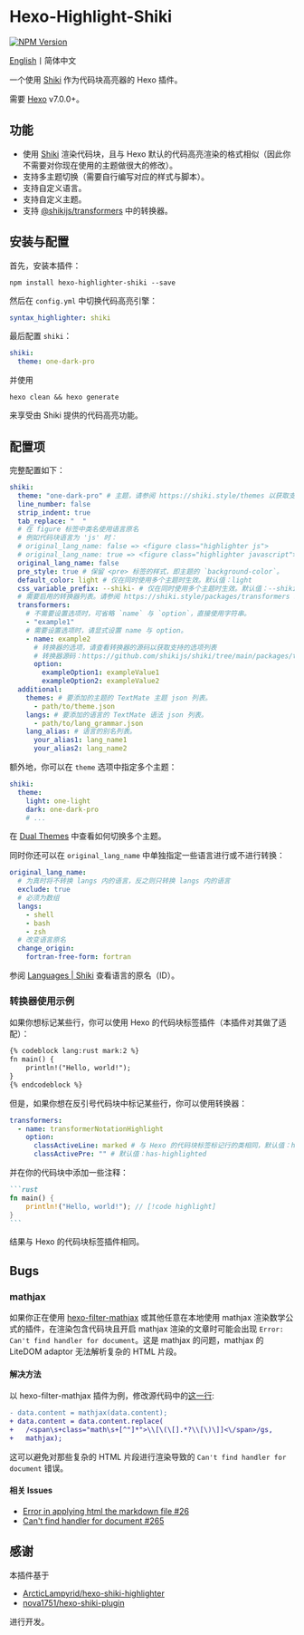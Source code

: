 # Hexo-Highlight-Shiki
[![NPM Version](https://img.shields.io/npm/v/hexo-highlighter-shiki?style=flat)](https://www.npmjs.com/package/hexo-highlighter-shiki)

[English](README.md)丨简体中文

一个使用 [Shiki](https://github.com/shikijs/shiki) 作为代码块高亮器的 Hexo 插件。

需要 [Hexo](https://github.com/hexojs/hexo) v7.0.0+。

## 功能
- 使用 [Shiki](https://github.com/shikijs/shiki) 渲染代码块，且与 Hexo 默认的代码高亮渲染的格式相似（因此你不需要对你现在使用的主题做很大的修改）。
- 支持多主题切换（需要自行编写对应的样式与脚本）。
- 支持自定义语言。
- 支持自定义主题。
- 支持 [@shikijs/transformers](https://shiki.style/packages/transformers) 中的转换器。

## 安装与配置
首先，安装本插件：
```shell
npm install hexo-highlighter-shiki --save
```

然后在 `config.yml` 中切换代码高亮引擎：
```yaml
syntax_highlighter: shiki
```

最后配置 `shiki`：
```yaml
shiki:
  theme: one-dark-pro
```
并使用
```shell
hexo clean && hexo generate
```
来享受由 Shiki 提供的代码高亮功能。

## 配置项
完整配置如下：
```yaml
shiki:
  theme: "one-dark-pro" # 主题，请参阅 https://shiki.style/themes 以获取支持的主题列表。
  line_number: false
  strip_indent: true
  tab_replace: "  "
  # 在 figure 标签中类名使用语言原名
  # 例如代码块语言为 'js' 时：
  # original_lang_name: false => <figure class="highlighter js">
  # original_lang_name: true => <figure class="highlighter javascript">
  original_lang_name: false
  pre_style: true # 保留 <pre> 标签的样式，即主题的 `background-color`。
  default_color: light # 仅在同时使用多个主题时生效。默认值：light
  css_variable_prefix: --shiki- # 仅在同时使用多个主题时生效。默认值：--shiki-
  # 需要启用的转换器列表。请参阅 https://shiki.style/packages/transformers 以获取支持的转换器列表。
  transformers:
    # 不需要设置选项时，可省略 `name` 与 `option`，直接使用字符串。
    - "example1"
    # 需要设置选项时，请显式设置 name 与 option。
    - name: example2
      # 转换器的选项，请查看转换器的源码以获取支持的选项列表
      # 转换器源码：https://github.com/shikijs/shiki/tree/main/packages/transformers/src/transformers
      option:
        exampleOption1: exampleValue1
        exampleOption2: exampleValue2
  additional:
    themes: # 要添加的主题的 TextMate 主题 json 列表。
      - path/to/theme.json
    langs: # 要添加的语言的 TextMate 语法 json 列表。
      - path/to/lang_grammar.json
    lang_alias: # 语言的别名列表。
      your_alias1: lang_name1
      your_alias2: lang_name2
```

额外地，你可以在 `theme` 选项中指定多个主题：
```yaml
shiki:
  theme:
    light: one-light
    dark: one-dark-pro
    # ...
```
在 [Dual Themes](https://shiki.style/guide/dual-themes) 中查看如何切换多个主题。

同时你还可以在 `original_lang_name` 中单独指定一些语言进行或不进行转换：
```yaml
original_lang_name:
  # 为真时将不转换 langs 内的语言，反之则只转换 langs 内的语言
  exclude: true
  # 必须为数组
  langs:
    - shell
    - bash
    - zsh
  # 改变语言原名
  change_origin:
    fortran-free-form: fortran
```
参阅 [Languages | Shiki](https://shiki.style/languages) 查看语言的原名（ID）。

### 转换器使用示例
如果你想标记某些行，你可以使用 Hexo 的代码块标签插件（本插件对其做了适配）：
```markdown
{% codeblock lang:rust mark:2 %}
fn main() {
    println!("Hello, world!");
}
{% endcodeblock %}
```

但是，如果你想在反引号代码块中标记某些行，你可以使用转换器：
```yaml
transformers:
  - name: transformerNotationHighlight
    option:
      classActiveLine: marked # 与 Hexo 的代码块标签标记行的类相同，默认值：highlighted
      classActivePre: "" # 默认值：has-highlighted
```
并在你的代码块中添加一些注释：
````markdown
```rust
fn main() {
    println!("Hello, world!"); // [!code highlight]
}
```
````
结果与 Hexo 的代码块标签插件相同。

## Bugs
### mathjax
如果你正在使用 [hexo-filter-mathjax](https://github.com/next-theme/hexo-filter-mathjax) 或其他任意在本地使用 mathjax 渲染数学公式的插件，在渲染包含代码块且开启 mathjax 渲染的文章时可能会出现 `Error: Can't find handler for document`。这是 mathjax 的问题，mathjax 的 LiteDOM adaptor 无法解析复杂的 HTML 片段。

#### 解决方法
以 hexo-filter-mathjax 插件为例，修改源代码中的[这一行](https://github.com/next-theme/hexo-filter-mathjax/blob/20dc61352f8cf4d19425ad1833eb72b467c212ef/index.js#L20C3-L20C40):
```diff
- data.content = mathjax(data.content);
+ data.content = data.content.replace(
+   /<span\s+class="math\s+[^"]*">\\[\(\[].*?\\[\)\]]<\/span>/gs,
+   mathjax);
```
这可以避免对那些复杂的 HTML 片段进行渲染导致的 `Can't find handler for document` 错误。

#### 相关 Issues
- [Error in applying html the markdown file #26](https://github.com/next-theme/hexo-filter-mathjax/issues/26)
- [Can't find handler for document #265](https://github.com/mathjax/MathJax-src/issues/265)

## 感谢
本插件基于
- [ArcticLampyrid/hexo-shiki-highlighter](https://github.com/ArcticLampyrid/hexo-shiki-highlighter)
- [nova1751/hexo-shiki-plugin](https://github.com/nova1751/hexo-shiki-plugin)

进行开发。